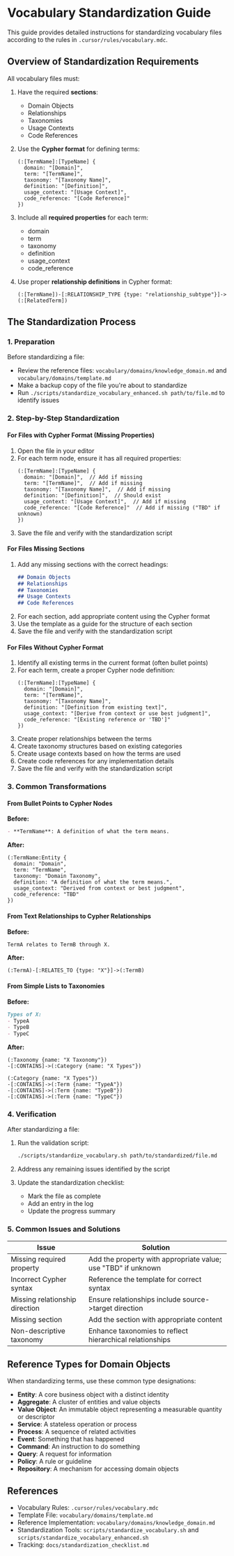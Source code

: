 # Vocabulary Standardization Guide

This guide provides detailed instructions for standardizing vocabulary files according to the rules in `.cursor/rules/vocabulary.mdc`.

## Overview of Standardization Requirements

All vocabulary files must:

1. Have the required **sections**:
   - Domain Objects
   - Relationships
   - Taxonomies
   - Usage Contexts
   - Code References

2. Use the **Cypher format** for defining terms:
   ```cypher
   (:[TermName]:[TypeName] {
     domain: "[Domain]",
     term: "[TermName]",
     taxonomy: "[Taxonomy Name]",
     definition: "[Definition]",
     usage_context: "[Usage Context]",
     code_reference: "[Code Reference]"
   })
   ```

3. Include all **required properties** for each term:
   - domain
   - term
   - taxonomy
   - definition
   - usage_context
   - code_reference

4. Use proper **relationship definitions** in Cypher format:
   ```cypher
   (:[TermName])-[:RELATIONSHIP_TYPE {type: "relationship_subtype"}]->(:[RelatedTerm])
   ```

## The Standardization Process

### 1. Preparation

Before standardizing a file:
- Review the reference files: `vocabulary/domains/knowledge_domain.md` and `vocabulary/domains/template.md`
- Make a backup copy of the file you're about to standardize
- Run `./scripts/standardize_vocabulary_enhanced.sh path/to/file.md` to identify issues

### 2. Step-by-Step Standardization

#### For Files with Cypher Format (Missing Properties)

1. Open the file in your editor
2. For each term node, ensure it has all required properties:
   ```cypher
   (:[TermName]:[TypeName] {
     domain: "[Domain]",  // Add if missing
     term: "[TermName]",  // Add if missing
     taxonomy: "[Taxonomy Name]",  // Add if missing
     definition: "[Definition]",  // Should exist
     usage_context: "[Usage Context]",  // Add if missing
     code_reference: "[Code Reference]"  // Add if missing ("TBD" if unknown)
   })
   ```
3. Save the file and verify with the standardization script

#### For Files Missing Sections

1. Add any missing sections with the correct headings:
   ```markdown
   ## Domain Objects
   ## Relationships
   ## Taxonomies
   ## Usage Contexts
   ## Code References
   ```
2. For each section, add appropriate content using the Cypher format
3. Use the template as a guide for the structure of each section
4. Save the file and verify with the standardization script

#### For Files Without Cypher Format

1. Identify all existing terms in the current format (often bullet points)
2. For each term, create a proper Cypher node definition:
   ```cypher
   (:[TermName]:[TypeName] {
     domain: "[Domain]",
     term: "[TermName]",
     taxonomy: "[Taxonomy Name]",
     definition: "[Definition from existing text]",
     usage_context: "[Derive from context or use best judgment]",
     code_reference: "[Existing reference or 'TBD']"
   })
   ```
3. Create proper relationships between the terms
4. Create taxonomy structures based on existing categories
5. Create usage contexts based on how the terms are used
6. Create code references for any implementation details
7. Save the file and verify with the standardization script

### 3. Common Transformations

#### From Bullet Points to Cypher Nodes

**Before:**
```markdown
- **TermName**: A definition of what the term means.
```

**After:**
```cypher
(:TermName:Entity {
  domain: "Domain",
  term: "TermName",
  taxonomy: "Domain Taxonomy",
  definition: "A definition of what the term means.",
  usage_context: "Derived from context or best judgment",
  code_reference: "TBD"
})
```

#### From Text Relationships to Cypher Relationships

**Before:**
```markdown
TermA relates to TermB through X.
```

**After:**
```cypher
(:TermA)-[:RELATES_TO {type: "X"}]->(:TermB)
```

#### From Simple Lists to Taxonomies

**Before:**
```markdown
Types of X:
- TypeA
- TypeB
- TypeC
```

**After:**
```cypher
(:Taxonomy {name: "X Taxonomy"})
-[:CONTAINS]->(:Category {name: "X Types"})

(:Category {name: "X Types"})
-[:CONTAINS]->(:Term {name: "TypeA"})
-[:CONTAINS]->(:Term {name: "TypeB"})
-[:CONTAINS]->(:Term {name: "TypeC"})
```

### 4. Verification

After standardizing a file:

1. Run the validation script:
   ```bash
   ./scripts/standardize_vocabulary.sh path/to/standardized/file.md
   ```

2. Address any remaining issues identified by the script

3. Update the standardization checklist:
   - Mark the file as complete
   - Add an entry in the log
   - Update the progress summary

### 5. Common Issues and Solutions

| Issue | Solution |
|-------|----------|
| Missing required property | Add the property with appropriate value; use "TBD" if unknown |
| Incorrect Cypher syntax | Reference the template for correct syntax |
| Missing relationship direction | Ensure relationships include source->target direction |
| Missing section | Add the section with appropriate content |
| Non-descriptive taxonomy | Enhance taxonomies to reflect hierarchical relationships |

## Reference Types for Domain Objects

When standardizing terms, use these common type designations:

- **Entity**: A core business object with a distinct identity
- **Aggregate**: A cluster of entities and value objects
- **Value Object**: An immutable object representing a measurable quantity or descriptor
- **Service**: A stateless operation or process
- **Process**: A sequence of related activities
- **Event**: Something that has happened
- **Command**: An instruction to do something
- **Query**: A request for information
- **Policy**: A rule or guideline
- **Repository**: A mechanism for accessing domain objects

## References

- Vocabulary Rules: `.cursor/rules/vocabulary.mdc`
- Template File: `vocabulary/domains/template.md`
- Reference Implementation: `vocabulary/domains/knowledge_domain.md`
- Standardization Tools: `scripts/standardize_vocabulary.sh` and `scripts/standardize_vocabulary_enhanced.sh`
- Tracking: `docs/standardization_checklist.md` 